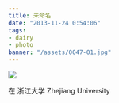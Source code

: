 ```yaml
---
title: 未命名
date: "2013-11-24 0:54:06"
tags:
- dairy
- photo
banner: "/assets/0047-01.jpg"
---
```

![](/assets/0047-01.jpg)

在 浙江大学 Zhejiang University